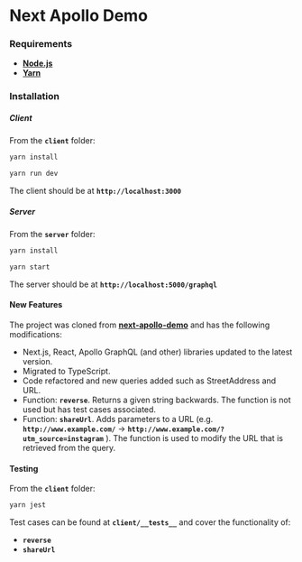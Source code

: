 # Next Apollo Demo

### Requirements

* [**Node.js**](https://nodejs.org/en/download/)
* [**Yarn**](https://yarnpkg.com/cli/install)


### Installation

##### Client
From the **`client`** folder:
```bash
yarn install
```
```bash
yarn run dev
```
The client should be at **`http://localhost:3000`** 

##### Server
From the **`server`** folder:
```bash
yarn install
```
```bash
yarn start
```
The server should be at **`http://localhost:5000/graphql`** 

#### New Features
The project was cloned from [**next-apollo-demo**](https://github.com/arunoda/next-apollo-demo) and has the following modifications:
* Next.js, React, Apollo GraphQL (and other) libraries updated to the latest version.
* Migrated to TypeScript.
* Code refactored and new queries added such as StreetAddress and URL.
* Function: **`reverse`**. Returns a given string backwards. The function is not used but has test cases associated.
* Function: **`shareUrl`**. Adds parameters to a URL (e.g. **`http://www.example.com/`** -> **`http://www.example.com/?utm_source=instagram`** ). The function is used to modify the URL that is retrieved from the query.

#### Testing
From the **`client`** folder:
```bash
yarn jest
```

Test cases can be found at **`client/__tests__`** and cover the functionality of:
* **`reverse`** 
* **`shareUrl`**